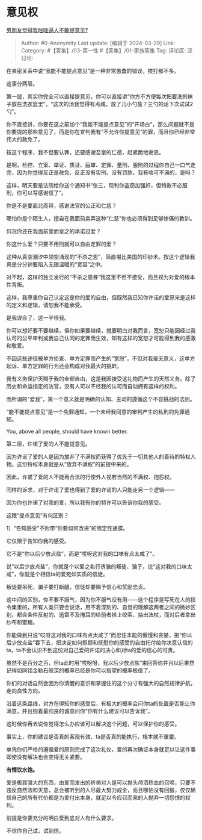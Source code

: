 # 意见权
[男朋友觉得我咄咄逼人不敢提意见?](https://www.zhihu.com/question/649751871/answer/3442191061)

> Author: #0-Anonymity
> Last update: [编辑于 2024-03-29]
> Link:
> Category: #【答集】/03-第一性 #【答集】/01-家族答集 
> Tag: 
> 评论区:
> 泛讨论:

在亲密关系中说“我能不能提点意见”是一种非常愚蠢的错误，挨打都不多。

这事分两层。

第一层，其实你完全可以直接提意见，你可以直接讲“你方不方便每次把要洗的袜子放在洗衣篮里”，“这次的汤我觉得有点咸，放了几小勺盐？三勺的话下次试试2勺”。

你不直接讲，你要在这之前加个“我能不能提点意见”的“开场白”，那么问题就不是你要提的那些意见了，而是你在宣判我有“不允许你提意见”的罪，而且你已经非常伟大的赦免了。

按这个程序，我不但要认罪，还要感谢吾皇的仁德，赶紧跪地谢恩。

是啊，检控、立案、举证、质证、庭审、定罪、量刑、服刑的过程你自己一口气走完，因为你觉得反正是赦免、反正没有实刑、没有罚款，我有啥可不满的，是吗？

这样，明天要是法院给你送个通知书“张三，现判你盗窃加强奸，但特赦不必服刑，你可以写感谢信了”。

你是不是要面北而拜，感谢法官的公正和仁慈？

哪怕你是个陌生人，擅自在我面前卖弄这种“仁慈”你也必须得到足够惨痛的教训。

何况你还在我面前堂而皇之的承诺过爱？

你这什么爱？只要不用刑就可以自由定罪的爱？

这种从真空潮汐中领空涌现的“不杀之恩”，简直堪比美国的印钞术。按这个逻辑我真是分分钟要陷入无限温暖的“宽容”之中。

对不起，这样的独立发行的“不杀之恩券”我这里不但不接受，而且视为对爱的根本性背叛。

这样，我尊重你自己认定这是你的爱的自由，但既然我已知你许诺的爱原来是这样的定义和逻辑，请恕我不能承受。

是我误会了，这一半怪我。

你可以想好要不要继续，但你如果要继续，就要明白对我而言，宽恕只能因经过我认可的公平审判或我自己认同的定罪而生效，知有这样的宽恕才可能得到我的感激和敬爱。

不因这些途径被单方侦查、单方定罪而产生的“宽恕”，不但对我毫无意义，这单方起诉、单方定罪的行为还会构成对我最大的挑衅。

我有义务保护天赐于我的全部自由，这是我因接受这礼物而产生的天然义务。除了历史和命运指定的法官，没有人可以不经我的认可而自动拥有这样的权利。

而所谓的“爱我”，第一个意义就是明确的认知、主动的遵循这个不容挑战的法则。

“能不能提点意见”是一个免罪通知，一个未经我同意的审判产生的私刑的免罪通知。

You, above all people, should have known better.

第二层，许诺了爱的人不能提意见。

因为许诺了爱的人是因为放弃了不满权而获得了优先于一切其他人的善待的特权人物。这份特权本身就是从“放弃不满权”的前提中来的。

因此，许诺了爱的人不能再合法的行使外人视若当然的不满权、抱怨权。

同样的诉求，对于许诺了爱也得到了爱的许诺的人只能走另一个逻辑——

因为你也许诺了对我的爱，所以我有你的特许可以告诉你我的感受。

这跟“提点意见”有何区别？

1）“告知感受”不附带“你要如何改进”的限定性通牒。

它仅限于告知你我的感受。

它不是“你以后少放点盐”，而是“哎呀这对我的口味有点太咸了”。

说“以后少放点盐”，你就是个以爱之名行诱骗的叛徒、骗子，说“这对我的口味太咸”，你就是个相信ta的爱宛如实质的信徒。

叛徒要吊死，骗子要打断腿，信徒却要赐予信心和奖励忠贞。

这中间的区别，你不要不服气，因为你不服气没有用——这个程序是写死在人的指令集里的，所有人类只要会说话，用不着深刻的、自觉的理解这两者之间的微妙区别，都会条件反射的、迅雷不及掩耳的给前者挂上绞索、抽出法杖，而对后者拿出纱布和蜜糖。

你能做到只说“哎呀这对我的口味有点太咸了”而忍住本能的傲慢和贪婪，把“你以后少放点盐”吞下去，把决定如何照顾和抚慰你的感受的自由托付给你决意认信的ta，ta不会认识不到这份对自己爱的许诺的决心和对ta的爱的信心的可贵。

虽然不是百分之百，但ta此时用“哎呀呀，我以后少放点盐”来回答你并且以后果然记得如同铭金勒石般深的概率已经是你可以指望的概率极值了。

你们的对话自然会因为你清醒的意识和掌握住的这个分寸有强大的自然规律护航，走向良性方向。

沿着这条路线，对方在得知你的感受后，有极大的概率会问你ta的处置是否能让你满意，并且抱着最纯良的诚意问你“你有什么建议可以告诉我”。

这时候你再去说你觉得怎么办应该可以解决这个问题，可以保护你的感受。

事实上，你的建议是否真的客观有效、ta是否真的能执行，根本就不重要。

单凭你们严格的遵循爱的原则完成了这次礼仪，爱的再次确证本身就足以让这件事即使没有解决也会变得无关紧要。

**有情饮水饱。**

爱是极其强大的东西，由爱而发出的祈祷对人是可以抛头颅洒热血的召唤，只要不违反自然法和天意，总会被听到的人尽最大努力成全，而且哪怕没有回报，仅仅确信自己的所有代价都是为爱付出本身，就足以令应召而来的人抛弃一切怨恨的权利。

前提是你要充分的明白爱到底对人有什么要求。

不信你自己试，试到信。
